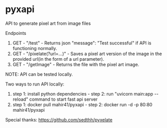 # pyxapi
API to generate pixel art from image files

Endpoints
1) GET - "/test" - Returns json "message": "Test successful" if API is functioning normally.
2) GET - "/pixelate(?url=...)" - Saves a pixel art version of the image in the provided url(in the form of a url parameter).
3) GET - "/getImage" - Returns the file with the pixel art image.

NOTE: API can be tested locally.

Two ways to run API locally: 
1) step 1: install python dependencies  - step 2: run "uvicorn main:app --reload" command to start fast api server
2) step 1: docker pull mahir41/pyxapi - step 2: docker run -d -p 80:80 mahir41/pyxapi

Special thanks: https://github.com/sedthh/pyxelate 

